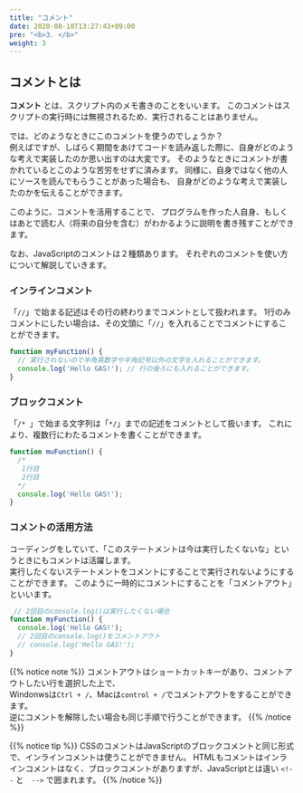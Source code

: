 ```yaml
---
title: "コメント"
date: 2020-08-10T13:27:43+09:00
pre: "<b>3. </b>"
weight: 3
---
```


## コメントとは
**コメント** とは、スクリプト内のメモ書きのことをいいます。
このコメントはスクリプトの実行時には無視されるため、実行されることはありません。

では、どのようなときにこのコメントを使うのでしょうか？  
例えばですが、しばらく期間をあけてコードを読み返した際に、自身がどのような考えで実装したのか思い出すのは大変です。
そのようなときにコメントが書かれているとこのような苦労をせずに済みます。
同様に、自身ではなく他の人にソースを読んでもらうことがあった場合も、
自身がどのような考えで実装したのかを伝えることができます。

このように、コメントを活用することで、
プログラムを作った人自身、もしくはあとで読む人（将来の自分を含む）がわかるように説明を書き残すことができます。

なお、JavaScriptのコメントは２種類あります。
それぞれのコメントを使い方について解説していきます。

### インラインコメント
「`//`」で始まる記述はその行の終わりまでコメントとして扱われます。
1行のみコメントにしたい場合は、その文頭に「`//`」を入れることでコメントにすることができます。  
```js
function myFunction() {
  // 実行されないので半角英数字や半角記号以外の文字を入れることができます。
  console.log('Hello GAS!'); // 行の後ろにも入れることができます。
}
```
### ブロックコメント
「`/* `」で始まる文字列は「`*/`」までの記述をコメントとして扱います。
これにより、複数行にわたるコメントを書くことができます。
```js
function muFunction() {
  /*
   1行目
   2行目
  */
  console.log('Hello GAS!');
}
```

### コメントの活用方法
コーディングをしていて、「このステートメントは今は実行したくないな」というときにもコメントは活躍します。  
実行したくないステートメントをコメントにすることで実行されないようにすることができます。
このように一時的にコメントにすることを「コメントアウト」といいます。
```js
 // 2回目のconsole.log()は実行したくない場合
function myFunction() {
  console.log('Hello GAS!');
  // 2回目のconsole.log()をコメントアウト
  // console.log('Hello GAS!');
}
```

{{% notice note %}}
コメントアウトはショートカットキーがあり、コメントアウトしたい行を選択した上で、  
Windonwsは`Ctrl + /`、Macは`control + /`でコメントアウトをすることができます。  
逆にコメントを解除したい場合も同じ手順で行うことができます。
{{% /notice %}}

{{% notice tip %}}
CSSのコメントはJavaScriptのブロックコメントと同じ形式で、インラインコメントは使うことができません。
HTMLもコメントはインラインコメントはなく、ブロックコメントがありますが、JavaScriptとは違い `<!--` と　`-->` で囲まれます。
{{% /notice %}}
